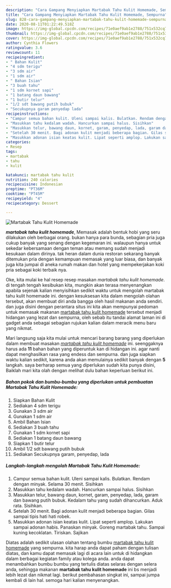 ```yaml
---
description: "Cara Gampang Menyiapkan Martabak Tahu Kulit Homemade, Sempurna"
title: "Cara Gampang Menyiapkan Martabak Tahu Kulit Homemade, Sempurna"
slug: 828-cara-gampang-menyiapkan-martabak-tahu-kulit-homemade-sempurna
date: 2020-08-11T01:22:49.518Z
image: https://img-global.cpcdn.com/recipes/71e0aef9ab1e2788/751x532cq70/martabak-tahu-kulit-homemade-foto-resep-utama.jpg
thumbnail: https://img-global.cpcdn.com/recipes/71e0aef9ab1e2788/751x532cq70/martabak-tahu-kulit-homemade-foto-resep-utama.jpg
cover: https://img-global.cpcdn.com/recipes/71e0aef9ab1e2788/751x532cq70/martabak-tahu-kulit-homemade-foto-resep-utama.jpg
author: Cynthia Flowers
ratingvalue: 3.6
reviewcount: 11
recipeingredient:
- " Bahan Kulit"
- "4 sdm terigu"
- "3 sdm air"
- "1 sdm air"
- " Bahan Isian"
- "3 buah tahu"
- "1 sdm kornet sapi"
- "1 batang daun bawang"
- "1 butir telur"
- "1/2 sdt bawang putih bubuk"
- "Secukupnya garam penyedap lada"
recipeinstructions:
- "Campur semua bahan kulit. Uleni sampai kalis. Bulatkan. Rendam dengan minyak. Selama 30 menit. Sisihkan"
- "Masukkan tahu kedalam wadah. Hancurkan sampai halus. Sisihkan"
- "Masukkan telur, bawang daun, kornet, garam, penyedap, lada, garam dan bawang putih bubuk. Kedalam tahu yang sudah dihancurkan. Aduk rata. Sisihkan."
- "Setelah 30 menit. Bagi adonan kulit menjadi beberapa bagian. Gilas sampai tipis hati hati robek."
- "Masukkan adonan isian keatas kulit. Lipat seperti amplop. Lakukan sampai adonan habis. Panaskan minyak. Goreng martabak tahu. Sampai kuning kecoklatan. Tiriskan. Sajikan"
categories:
- Resep
tags:
- martabak
- tahu
- kulit

katakunci: martabak tahu kulit 
nutrition: 240 calories
recipecuisine: Indonesian
preptime: "PT36M"
cooktime: "PT45M"
recipeyield: "4"
recipecategory: Dessert

---
```



![Martabak Tahu Kulit Homemade](https://img-global.cpcdn.com/recipes/71e0aef9ab1e2788/751x532cq70/martabak-tahu-kulit-homemade-foto-resep-utama.jpg)

<b><i>martabak tahu kulit homemade</i></b>, Memasak adalah bentuk hobi yang seru dilakukan oleh berbagai orang. bukan hanya para bunda, sebagian pria juga cukup banyak yang senang dengan kegemaran ini. walaupun hanya untuk sekedar kebersamaan dengan teman atau memang sudah menjadi kesukaan dalam dirinya. tak heran dalam dunia restoran sekarang banyak ditemukan pria dengan kemampuan memasak yang luar biasa, dan banyak juga kita jumpai di aneka rumah makan dan hotel yang mempekerjakan koki pria sebagai koki terbaik nya.

Oke, kita mulai ke hal resep resep masakan <i>martabak tahu kulit homemade</i>. di tengah tengah kesibukan kita, mungkin akan terasa menyenangkan apabila sejenak kalian menyisihkan sedikit waktu untuk mengolah martabak tahu kulit homemade ini. dengan kesuksesan kita dalam mengolah olahan tersebut, akan membuat diri anda bangga oleh hasil makanan anda sendiri. dan juga disini dengan perantara situs ini kita akan mempunyai pedoman untuk memasak makanan <u>martabak tahu kulit homemade</u> tersebut menjadi hidangan yang lezat dan sempurna, oleh sebab itu tandai alamat laman ini di gadget anda sebagai sebagian rujukan kalian dalam meracik menu baru yang nikmat.




Mari langsung saja kita mulai untuk mencari barang barang yang diperlukan dalam membuat masakan <u><i>martabak tahu kulit homemade</i></u> ini. seenggaknya harus ada <b>11</b> bahan bahan yang diperuntuk kan di hidangan ini. agar nanti dapat menghasilkan rasa yang endess dan sempurna. dan juga siapkan waktu kalian sedikit, karena anda akan memulainya sedikit banyak dengan <b>5</b> langkah. saya berharap semua yang diperlukan sudah kita punya disini, Baiklah mari kita olah dengan melihat dulu bahan keperluan berikut ini.

<!--inarticleads1-->

##### Bahan pokok dan bumbu-bumbu yang diperlukan untuk pembuatan Martabak Tahu Kulit Homemade:

1. Siapkan  Bahan Kulit
1. Sediakan 4 sdm terigu
1. Gunakan 3 sdm air
1. Gunakan 1 sdm air
1. Ambil  Bahan Isian
1. Sediakan 3 buah tahu
1. Gunakan 1 sdm kornet sapi
1. Sediakan 1 batang daun bawang
1. Siapkan 1 butir telur
1. Ambil 1/2 sdt bawang putih bubuk
1. Sediakan Secukupnya garam, penyedap, lada




<!--inarticleads2-->

##### Langkah-langkah mengolah Martabak Tahu Kulit Homemade:

1. Campur semua bahan kulit. Uleni sampai kalis. Bulatkan. Rendam dengan minyak. Selama 30 menit. Sisihkan
1. Masukkan tahu kedalam wadah. Hancurkan sampai halus. Sisihkan
1. Masukkan telur, bawang daun, kornet, garam, penyedap, lada, garam dan bawang putih bubuk. Kedalam tahu yang sudah dihancurkan. Aduk rata. Sisihkan.
1. Setelah 30 menit. Bagi adonan kulit menjadi beberapa bagian. Gilas sampai tipis hati hati robek.
1. Masukkan adonan isian keatas kulit. Lipat seperti amplop. Lakukan sampai adonan habis. Panaskan minyak. Goreng martabak tahu. Sampai kuning kecoklatan. Tiriskan. Sajikan




Diatas adalah sedikit ulasan olahan tentang bumbu <u>martabak tahu kulit homemade</u> yang sempurna. kita harap anda dapat paham dengan tulisan diatas, dan kamu dapat memasak lagi di acara lain untuk di hidangkan dalam berbagai kegiatan family atau kolega anda. anda dapat menambahkan bumbu bumbu yang tertulis diatas selaras dengan selera anda, sehingga makanan <b>martabak tahu kulit homemade</b> ini bs menjadi lebih lezat dan nikmat lagi. berikut pembahasan singkat ini, sampai jumpa kembali di lain hal. semoga hari kalian menyenangkan.
